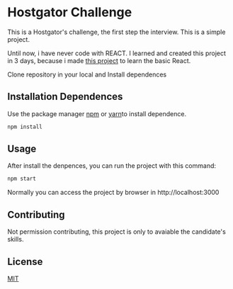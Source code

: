 # Hostgator Challenge

This is a Hostgator's challenge, the first step the interview.
This is a simple project.

Until now, i have never code with REACT.
I learned and created this project in 3 days, because i made [this project](https://github.com/mikeoliveira/githubApi) to learn the basic React.

Clone repository in your local and Install dependences


## Installation Dependences

Use the package manager [npm](https://www.npmjs.com/) or [yarn](https://yarnpkg.com/)to install dependence.

```bash
npm install
```

## Usage
After install the denpences, you can run the project with this command:

```bash
npm start
```

Normally you can access the project by browser in http://localhost:3000

## Contributing
Not permission contributing, this project is only to avaiable the candidate's skills.


## License
[MIT](https://choosealicense.com/licenses/mit/)
